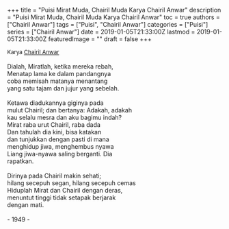 +++
title = "Puisi Mirat Muda, Chairil Muda Karya Chairil Anwar"
description = "Puisi Mirat Muda, Chairil Muda Karya Chairil Anwar"
toc = true
authors = ["Chairil Anwar"]
tags = ["Puisi", "Chairil Anwar"]
categories = ["Puisi"]
series = ["Chairil Anwar"]
date = 2019-01-05T21:33:00Z
lastmod = 2019-01-05T21:33:00Z
featuredImage = ""
draft = false
+++

<div style="text-align: justify;">
<div style="font-size: small;">Karya <a href="/authors/chairil-anwar/" target="_blank">Chairil Anwar</a></div><br />
Dialah, Miratlah, ketika mereka rebah,<br />Menatap lama ke dalam pandangnya<br />coba memisah matanya menantang<br />yang satu tajam dan jujur yang sebelah.<br /><br />Ketawa diadukannya giginya pada<br />mulut Chairil; dan bertanya: Adakah, adakah<br />kau selalu mesra dan aku bagimu indah?<br />Mirat raba urut Chairil, raba dada<br />Dan tahulah dia kini, bisa katakan<br />dan tunjukkan dengan pasti di mana<br />menghidup jiwa, menghembus nyawa<br />Liang jiwa-nyawa saling berganti. Dia<br />rapatkan.<br /><br />Dirinya pada Chairil makin sehati;<br />hilang secepuh segan, hilang secepuh cemas<br />Hiduplah Mirat dan Chairil dengan deras,<br />menuntut tinggi tidak setapak berjarak<br />dengan mati.<br /><br />- 1949 -</div>
